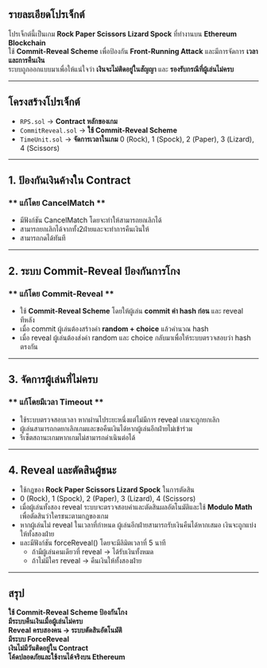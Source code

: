##  รายละเอียดโปรเจ็กต์
โปรเจ็กต์นี้เป็นเกม **Rock Paper Scissors Lizard Spock** ที่ทำงานบน **Ethereum Blockchain**  
ใช้ **Commit-Reveal Scheme** เพื่อป้องกัน **Front-Running Attack** และมีการจัดการ **เวลาและการคืนเงิน**  
ระบบถูกออกแบบมาเพื่อให้แน่ใจว่า **เงินจะไม่ติดอยู่ในสัญญา** และ **รองรับกรณีที่ผู้เล่นไม่ครบ**  

---

##  **โครงสร้างโปรเจ็กต์**
- `RPS.sol` → **Contract หลักของเกม**
- `CommitReveal.sol` → **ใช้ Commit-Reveal Scheme**
- `TimeUnit.sol` → **จัดการเวลาในเกม**
0 (Rock), 1 (Spock), 2 (Paper), 3 (Lizard), 4 (Scissors)
---

##  **1. ป้องกันเงินค้างใน Contract**
### ** แก้โดย CancelMatch **
- มีฟังก์ชัน CancelMatch โดยจะทำให้สามารถยกเลิกได้
- สามารถยกเลิกได้จากทั้ง2ฝ่ายและจะทำการคืนเงินให้
- สามารถกดได้ทันที

---

##  **2. ระบบ Commit-Reveal ป้องกันการโกง**
### ** แก้โดย Commit-Reveal **
- ใช้ **Commit-Reveal Scheme** โดยให้ผู้เล่น **commit ค่า hash ก่อน** และ reveal ทีหลัง  
- เมื่อ commit ผู้เล่นต้องสร้างค่า **random + choice** แล้วคำนวณ hash  
- เมื่อ reveal ผู้เล่นต้องส่งค่า random และ choice กลับมาเพื่อให้ระบบตรวจสอบว่า hash ตรงกัน  

---

## **3. จัดการผู้เล่นที่ไม่ครบ**
### ** แก้โดยมีเวลา Timeout **
- ใช้ระบบตรวจสอบเวลา หากผ่านไประยะหนึ่งแต่ไม่มีการ reveal เกมจะถูกยกเลิก  
- ผู้เล่นสามารถกดยกเลิกเกมและขอคืนเงินได้หากผู้เล่นอีกฝ่ายไม่เข้าร่วม  
- รีเซ็ตสถานะเกมหากเกมไม่สามารถดำเนินต่อได้  

---

##  **4. Reveal และตัดสินผู้ชนะ**
- ใช้กฎของ **Rock Paper Scissors Lizard Spock** ในการตัดสิน
- 0 (Rock), 1 (Spock), 2 (Paper), 3 (Lizard), 4 (Scissors) 
- เมื่อผู้เล่นทั้งสอง reveal ระบบจะตรวจสอบค่าและตัดสินผลอัตโนมัติและใช้ **Modulo Math** เพื่อตัดสินว่าใครชนะตามกฎของเกม  
- หากผู้เล่นไม่ reveal ในเวลาที่กำหนด ผู้เล่นอีกฝ่ายสามารถรับเงินคืนได้หากเสมอ เงินจะถูกแบ่งให้ทั้งสองฝ่าย  
- และมีฟังก์ชัน forceReveal() โดยจะมีลิมิตเวลาที่ 5 นาที
  - ถ้ามีผู้เล่นคนเดียวที่ reveal → ได้รับเงินทั้งหมด
  - ถ้าไม่มีใคร reveal → คืนเงินให้ทั้งสองฝ่าย
---

##  **สรุป**
**ใช้ Commit-Reveal Scheme ป้องกันโกง**  
**มีระบบคืนเงินเมื่อผู้เล่นไม่ครบ**  
**Reveal ครบสองคน → ระบบตัดสินอัตโนมัติ**  
**มีระบบ ForceReveal**  
**เงินไม่มีวันติดอยู่ใน Contract**  
**โค้ดปลอดภัยและใช้งานได้จริงบน Ethereum**  
